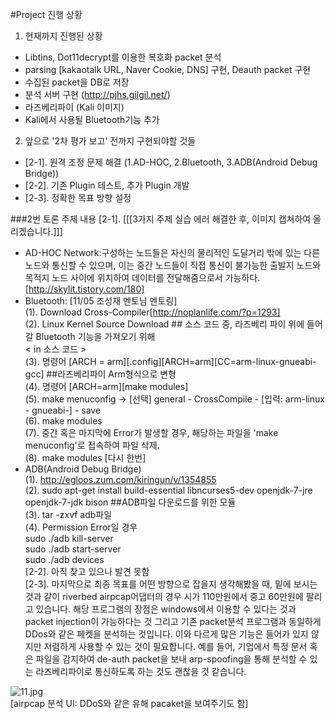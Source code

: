 #Project 진행 상황

 1. 현재까지 진행된 상황
- Libtins, Dot11decrypt를 이용한 복호화 packet 분석
- parsing [kakaotalk URL, Naver Cookie, DNS] 구현, Deauth packet 구현
- 수집된 packet을 DB로 저장
- 분석 서버 구현 (http://pjhs.gilgil.net/)
- 라즈베리파이 (Kali 이미지)
- Kali에서 사용될 Bluetooth기능 추가

 2. 앞으로 '2차 평가 보고' 전까지 구현되야할 것들
  - [2-1]. 원격 조정 문제 해결 (1.AD-HOC, 2.Bluetooth, 3.ADB(Android Debug Bridge))
  - [2-2]. 기존 Plugin 테스트, 추가 Plugin 개발
  - [2-3]. 정확한 목표 방향 설정

###2번 토론 주제 내용
[2-1]. [[[3가지 주제 실습 에러 해결한 후, 이미지 캡쳐하여 올리겠습니다.]]]
- AD-HOC Network:구성하는 노드들은 자신의 물리적인 도달거리 밖에 있는 다른 노드와 통신할 수 있으며, 이는 중간 노드들이 직접 통신이 불가능한 출발지 노드와 목적지 노드 사이에 위치하여 데이터를 전달해줌으로서 가능하다.  
[http://skylit.tistory.com/180]  
- Bluetooth: [11/05 조성재 멘토님 멘토링]  
(1). Download Cross-Compiler[http://noplanlife.com/?p=1293]  
(2). Linux Kernel Source Download  ## 소스 코드 중, 라즈베리 파이 위에 들어갈 Bluetooth 기능을 가져오기 위해  
  <  in 소스 코드 >  
(3). 명령어 [ARCH = arm][.config][ARCH=arm][CC=arm-linux-gnueabi-gcc]   ##라즈베리파이 Arm형식으로 변형  
(4). 명령어 [ARCH=arm][make modules]  
(5). make menuconfig -> [선택] general - CrossCompile - [입력: arm-linux - gnueabi-] - save  
(6). make modules  
(7). 중간 혹은 마지막에 Error가 발생할 경우, 해당하는 파일을 'make menuconfig'로 접속하여 파일 삭제.  
(8). make modules [다시 한번]  
- ADB(Android Debug Bridge)   
(1). http://egloos.zum.com/kiringun/v/1354855  
(2). sudo apt-get install build-essential libncurses5-dev openjdk-7-jre openjdk-7-jdk bison   ##ADB파일 다운로드를 위한 모듈  
(3). tar -zxvf adb파일  
(4). Permission Error일 경우  
		sudo ./adb kill-server  
        sudo ./adb start-server  
        sudo ./adb devices  
[2-2]. 아직 찾고 있으나 발견 못함  
[2-3]. 마지막으로 최종 목표를 어떤 방향으로 잡을지 생각해봤을 때, 밑에 보시는 것과 같이 riverbed airpcap어댑터의 경우 시가 110만원에서 중고 60만원에 팔리고 있습니다. 해당 프로그램의 장점은 windows에서 이용할 수 있다는 것과 packet injection이 가능하다는 것 그리고 기존 packet분석 프로그램과 동일하게 DDos와 같은 페켓을 분석하는 것입니다. 이와 다르게 많은 기능은 들어가 있지 않지만 저렴하게 사용할 수 있는 것이 필요합니다. 예를 들어, 기업에서 특정 문서 혹은 파일을 감지하여 de-auth packet을 보내 arp-spoofing을 통해 분석할 수 있는 라즈베리파이로 통신하도록 하는 것도 괜찮을 것 같습니다.  

![11.jpg](C:\Users\ADMIN\Desktop\11.jpg)  
[airpcap 분석 UI: DDoS와 같은 유해 pacaket을 보여주기도 함]  
